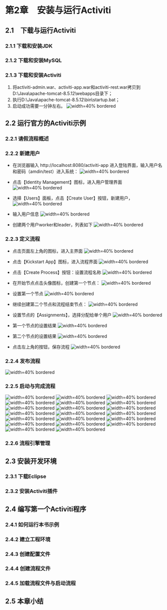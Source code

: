 


# 第2章　安装与运行Activiti 
## 2.1　下载与运行Activiti
###  2.1.1 下载和安装JDK
###  2.1.2 下载和安装MySQL
###  2.1.3 下载和安装Activiti

1. 将activiti-admin.war、activiti-app.war和activiti-rest.war拷贝到D:\Java\apache-tomcat-8.5.12\webapps目录下；
2. 执行D:\Java\apache-tomcat-8.5.12\bin\startup.bat；
3. 启动成功需要一分钟左右。
![width=40% bordered](<images/01_Deploy.png>)
## 2.2 运行官方的Activiti示例
### 2.2.1 请假流程概述
### 2.2.2 新建用户
	
- 在浏览器输入 http://localhost:8080/activiti-app 进入登陆界面，输入用户名和密码（amdin/test）进入系统：
 ![width=40% bordered](<images/02_Login.png>) 

- 点击【Identity Management】图标，进入用户管理界面
 ![width=40% bordered](<images/03_MainIdentityManagement.png>)

- 选择【Users】面板，点击【Create User】按钮，新建用户，
 ![width=40% bordered](<images/04_Users.png>)

- 输入用户信息
 ![width=40% bordered](<images/05_CreateUser.png>)

- 创建两个用户worker和leader，列表如下
 ![width=40% bordered](<images/06_UserList.png>)

### 2.2.3 定义流程

- 点击页面左上角的图标，进入主界面
 ![width=40% bordered](<images/07_MainPage.png>)

- 点击【Kickstart App】图标，进入流程界面
 ![width=40% bordered](<images/08_CreateProcess.png>)

- 点击【Create Process】按钮：设置流程名称
![width=40% bordered](<images/17_ProcessInfo.png>)

- 在开始节点点击头像图标，创建第一个节点：
 ![width=40% bordered](<images/09_Process1.png>)

- 设置第一个节点
 ![width=40% bordered](<images/10_Process2.png>)

- 继续创建第二个节点和流程结束节点：
 ![width=40% bordered](<images/11_Process3.png>)
- 设置节点的【Assignments】，选择分配给单个用户
 ![width=40% bordered](<images/12_Process4.png>)
- 第一个节点的设置结果
 ![width=40% bordered](<images/14_Process5.png>)
- 第二个节点的设置结果
 ![width=40% bordered](<images/15_Process6.png>)
- 点击左上角的按钮，保存流程
 ![width=40% bordered](<images/16_Process7.png>)

### 2.2.4 发布流程
 ![width=40% bordered](<images/17_ProcessInfo.png>)
### 2.2.5 启动与完成流程

 ![width=40% bordered](<images/18_CreateApp.png>)
 ![width=40% bordered](<images/19_AppInfo.png>)
 ![width=40% bordered](<images/20_AddModelsToApp.png>)
 ![width=40% bordered](<images/21_AddModel.png>)
 ![width=40% bordered](<images/22_ModelAdded.png>)
 ![width=40% bordered](<images/23_AppPublish.png>)
 ![width=40% bordered](<images/24_PublishConfirm.png>)
 ![width=40% bordered](<images/25_AppAdded.png>)
 ![width=40% bordered](<images/26_StartProcess1.png>)
 ![width=40% bordered](<images/27_StartProcess2.png>)
 ![width=40% bordered](<images/28_StartProcess3.png>)
 ![width=40% bordered](<images/29_StartProcess4.png>)
 ![width=40% bordered](<images/30_StartProcess5.png>)
 ![width=40% bordered](<images/31_ProcessAudit1.png>)
 ![width=40% bordered](<images/32_ProcessAudit2.png>)
 ![width=40% bordered](<images/33_ProcessAudit3.png>)
 ![width=40% bordered](<images/34_AdminLogin.png>)
 ![width=40% bordered](<images/35_AdminMain.png>)
 ![width=40% bordered](<images/36_Config.png>)
 ![width=40% bordered](<images/37_ConfigCheck.png>)
### 2.2.6 流程引擎管理
## 2.3 安装开发环境
### 2.3.1 下载Eclipse
### 2.3.2 安装Activiti插件
## 2.4 编写第一个Activiti程序
### 2.4.1 如何运行本书示例
### 2.4.2 建立工程环境
### 2.4.3 创建配置文件
### 2.4.4 创建流程文件
### 2.4.5 加载流程文件与启动流程
## 2.5 本章小结
